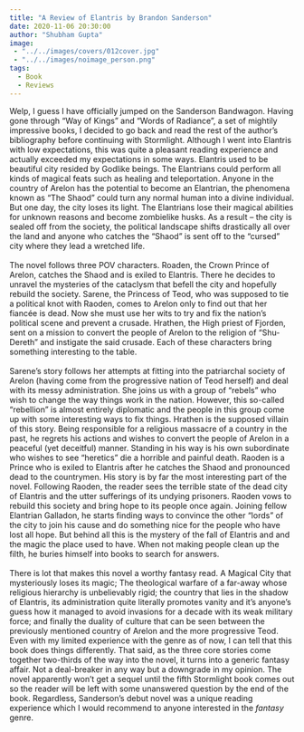 ```yaml
---
title: "A Review of Elantris by Brandon Sanderson"
date: 2020-11-06 20:30:00
author: "Shubham Gupta"
image: 
 - "../../images/covers/012cover.jpg"
 - "../../images/noimage_person.png"
tags:
  - Book
  - Reviews
---
```


Welp, I guess I have officially jumped on the Sanderson Bandwagon. Having gone through “Way of Kings” and “Words of Radiance”, a set of mightily impressive books, I decided to go back and read the rest of the author’s bibliography before continuing with Stormlight. Although I went into Elantris with low expectations, this was quite a pleasant reading experience and actually exceeded my expectations in some ways.
Elantris used to be beautiful city resided by Godlike beings. The Elantrians could perform all kinds of magical feats such as healing and teleportation. Anyone in the country of Arelon has the potential to become an Elantrian, the phenomena known as “The Shaod” could turn any normal human into a divine individual. But one day, the city loses its light. The Elantrians lose their magical abilities for unknown reasons and become zombielike husks. As a result – the city is sealed off from the society, the political landscape shifts drastically all over the land and anyone who catches the “Shaod” is sent off to the “cursed” city where they lead a wretched life.
<br><br>
The novel follows three POV characters. Roaden, the Crown Prince of Arelon, catches the Shaod and is exiled to Elantris. There he decides to unravel the mysteries of the cataclysm that befell the city and hopefully rebuild the society. Sarene, the Princess of Teod, who was supposed to tie a political knot with Raoden, comes to Arelon only to find out that her fiancée is dead. Now she must use her wits to try and fix the nation’s political scene and prevent a crusade. Hrathen, the High priest of Fjorden, sent on a mission to convert the people of Arelon to the religion of “Shu-Dereth” and instigate the said crusade.  Each of these characters bring something interesting to the table.
<br><br>
Sarene’s story follows her attempts at fitting into the patriarchal society of Arelon (having come from the progressive nation of Teod herself) and deal with its messy administration. She joins us with a group of “rebels” who wish to change the way things work in the nation. However, this so-called “rebellion” is almost entirely diplomatic and the people in this group come up with some interesting ways to fix things. 
Hrathen is the supposed villain of this story. Being responsible for a religious massacre of a country in the past, he regrets his actions and wishes to convert the people of Arelon in a peaceful (yet deceitful) manner. Standing in his way is his own subordinate who wishes to see “heretics” die a horrible and painful death. 
Raoden is a Prince who is exiled to Elantris after he catches the Shaod and pronounced dead to the countrymen. His story is by far the most interesting part of the novel. Following Raoden, the reader sees the terrible state of the dead city of Elantris and the utter sufferings of its undying prisoners. Raoden vows to rebuild this society and bring hope to its people once again. Joining fellow Elantrian Galladon, he starts finding ways to convince the other “lords” of the city to join his cause and do something nice for the people who have lost all hope. But behind all this is the mystery of the fall of Elantris and and the magic the place used to have. When not making people clean up the filth, he buries himself into books to search for answers.
<br><br>
There is lot that makes this novel a worthy fantasy read. A Magical City that mysteriously loses its magic; The theological warfare of a far-away whose religious hierarchy is unbelievably rigid; the country that lies in the shadow of Elantris, its administration quite literally promotes vanity and it’s anyone’s guess how it managed to avoid invasions for a decade with its weak military force; and finally the duality of culture that can be seen between the previously mentioned country of Arelon and the more progressive Teod. Even with my limited experience with the genre as of now, I can tell that this book does things differently.
That said, as the three core stories come together two-thirds of the way into the novel, it turns into a generic fantasy affair. Not a deal-breaker in any way but a downgrade in my opinion. The novel apparently won’t get a sequel until the fifth Stormlight book comes out so the reader will be left with some unanswered question by the end of the book. Regardless, Sanderson’s debut novel was a unique reading experience which I would recommend to anyone interested in the <em>fantasy</em> genre. 

